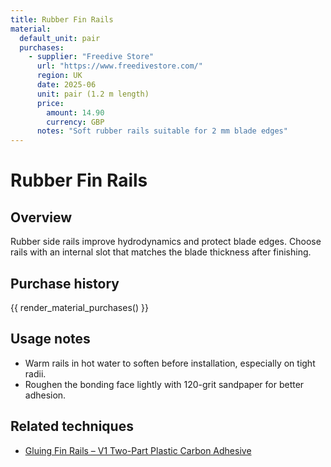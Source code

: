 ```yaml
---
title: Rubber Fin Rails
material:
  default_unit: pair
  purchases:
    - supplier: "Freedive Store"
      url: "https://www.freedivestore.com/"
      region: UK
      date: 2025-06
      unit: pair (1.2 m length)
      price:
        amount: 14.90
        currency: GBP
      notes: "Soft rubber rails suitable for 2 mm blade edges"
---
```

# Rubber Fin Rails

## Overview
Rubber side rails improve hydrodynamics and protect blade edges. Choose rails with an internal slot that matches the blade
thickness after finishing.

## Purchase history

{{ render_material_purchases() }}

## Usage notes
- Warm rails in hot water to soften before installation, especially on tight radii.
- Roughen the bonding face lightly with 120-grit sandpaper for better adhesion.

## Related techniques
- [Gluing Fin Rails – V1 Two-Part Plastic Carbon Adhesive](../techniques/gluing-fin-rails/v1/two-part-plastic-carbon-adhesive.md)
